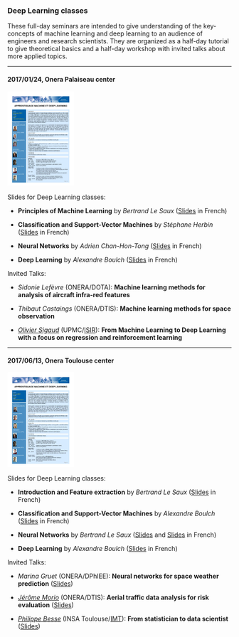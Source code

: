 ### Deep Learning classes

These full-day seminars are intended to give understanding of the key-concepts of machine learning and deep learning to an audience of engineers and research scientists. They are organized as a half-day tutorial to give theoretical basics and a half-day workshop with invited talks about more applied topics.

---------------------------------------

#### 2017/01/24, Onera Palaiseau center

 [<img src="education/DLDay_20170124_program.jpg" alt="Deep Learning Day 2017/01/24 program" width="150">](education/DLDay_20170124_program.pdf)

Slides for Deep Learning classes:

* **Principles of Machine Learning** by *Bertrand Le Saux* ([Slides](education/DL2017_01_BLS.pdf) in French)

* **Classification and Support-Vector Machines** by *Stéphane Herbin* ([Slides](education/DL2017_02_SH.pdf) in French)

* **Neural Networks** by *Adrien Chan-Hon-Tong* ([Slides](education/DL2017_03_ACHT.pdf) in French)

* **Deep Learning** by *Alexandre Boulch* ([Slides](education/DL2017_04_AB.pdf) in French)

Invited Talks:

* *Sidonie Lefèvre* (ONERA/DOTA): **Machine learning methods for analysis of aircraft infra-red features**

* *Thibaut Castaings* (ONERA/DTIS): **Machine learning methods for space observation**

* [*Olivier Sigaud*](http://www.isir.upmc.fr/index.php?op=view_profil&id=28&old=N&lang=en) (UPMC/[ISIR](http://www.isir.upmc.fr/index.php?op=view_page&id=2&menuid=1&old=N&lang=en)): **From Machine Learning to Deep Learning with a focus on regression
and reinforcement learning**

---------------------------------------

#### 2017/06/13, Onera Toulouse center

 [<img src="education/DLDay_20170613_Toulouse_program.jpg" alt="Deep Learning Day 2017/06/13 program" width="150">](education/DLDay_20170613_Toulouse_program.pdf)

Slides for Deep Learning classes:

* **Introduction and Feature extraction** by *Bertrand Le Saux* ([Slides](education/DL2017_01_intro_data_extraction.pdf) in French)

* **Classification and Support-Vector Machines** by *Alexandre Boulch* ([Slides](education/DL2017_02_AB_classification_supervisee.pdf) in French)

* **Neural Networks** by *Bertrand Le Saux* ([Slides](education/DL2017_03_neural_nets.pdf) and [Slides](education/DL2017_04_BLS_images.pdf) in French)

* **Deep Learning** by *Alexandre Boulch* ([Slides](education/DL2017_05_AB_deep.pdf) in French)

Invited Talks:

* *Marina Gruet* (ONERA/DPhIEE): **Neural networks for space weather prediction** ([Slides](education/gruet_reseaux-neurones-meteo-spatiale.pdf))

* [*Jérôme Morio*](http://www.onera.fr/en/staff/jerome-morio) (ONERA/DTIS): **Aerial traffic data analysis for risk evaluation** ([Slides](education/morio_eval-risques-trafic-aerien.pdf))

* [*Philippe Besse*](https://www.math.univ-toulouse.fr/~besse/) (INSA Toulouse/[IMT](https://www.math.univ-toulouse.fr/?lang=en)): **From statistician to data scientist** ([Slides](education/besse_GrossesDataOnera0617.pdf))
